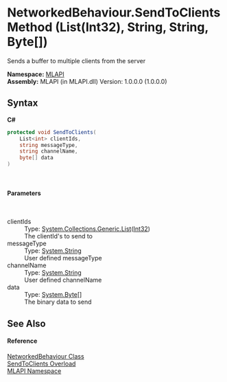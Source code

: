 # NetworkedBehaviour.SendToClients Method (List(Int32), String, String, Byte[])
 

Sends a buffer to multiple clients from the server

**Namespace:**&nbsp;<a href="N_MLAPI">MLAPI</a><br />**Assembly:**&nbsp;MLAPI (in MLAPI.dll) Version: 1.0.0.0 (1.0.0.0)

## Syntax

**C#**<br />
``` C#
protected void SendToClients(
	List<int> clientIds,
	string messageType,
	string channelName,
	byte[] data
)
```

<br />

#### Parameters
&nbsp;<dl><dt>clientIds</dt><dd>Type: <a href="http://msdn2.microsoft.com/en-us/library/6sh2ey19" target="_blank">System.Collections.Generic.List</a>(<a href="http://msdn2.microsoft.com/en-us/library/td2s409d" target="_blank">Int32</a>)<br />The clientId's to send to</dd><dt>messageType</dt><dd>Type: <a href="http://msdn2.microsoft.com/en-us/library/s1wwdcbf" target="_blank">System.String</a><br />User defined messageType</dd><dt>channelName</dt><dd>Type: <a href="http://msdn2.microsoft.com/en-us/library/s1wwdcbf" target="_blank">System.String</a><br />User defined channelName</dd><dt>data</dt><dd>Type: <a href="http://msdn2.microsoft.com/en-us/library/yyb1w04y" target="_blank">System.Byte</a>[]<br />The binary data to send</dd></dl>

## See Also


#### Reference
<a href="T_MLAPI_NetworkedBehaviour">NetworkedBehaviour Class</a><br /><a href="Overload_MLAPI_NetworkedBehaviour_SendToClients">SendToClients Overload</a><br /><a href="N_MLAPI">MLAPI Namespace</a><br />